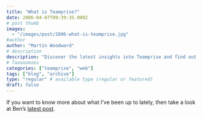 ```yaml
---
title: "What is Teamprise?"
date: 2006-04-07T09:39:35.000Z
# post thumb
images:
  - "/images/post/2006-what-is-teamprise.jpg"
#author
author: "Martin Woodward"
# description
description: "Discover the latest insights into Teamprise and find out what I've been up to in Ben’s recent blog post."
# Taxonomies
categories: ["teamprise", "web"]
tags: ["blog", "archive"]
type: "regular" # available type (regular or featured)
draft: false
---
```

If you want to know more about what I’ve been up to lately, then take a look at Ben’s [latest post](http://www.benpryor.com/blog/index.php?/archives/10-What-is-Teamprise.html).